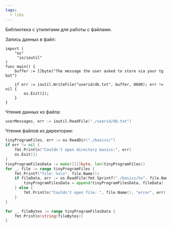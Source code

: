 ```yaml
---
tags:
  - libs
---
```

Библиотека с утилитами для работы с файлами.

Запись данных в файл:

```run-go
import (
	"os"
	 "io/ioutil"
)
func main() {
	buffer := []byte("The message the user asked to store via your tg bot")
	
	if err := ioutil.WriteFile("userid/db.txt", buffer, 0600); err != nil {
		os.Exit(1);
	}
}
```

Чтение данных из файла:

```Go
userMessages, err := ioutil.ReadFile("./userid/db.txt")
```

Чтение файлов из директории:

```Go
tinyProgramFiles, err := os.ReadDir("./basics/")
if err != nil {
	fmt.Println("Couldn't open directory basics:", err)
	os.Exit(1)
}
tinyProgramFilesData := make([][]byte, len(tinyProgramFiles))
for _, file := range tinyProgramFiles {
	fmt.Printf("file: %s\n", file.Name())
	if fileData, err := os.ReadFile(fmt.Sprintf("./basics/%s", file.Name())); err == nil {
		tinyProgramFilesData = append(tinyProgramFilesData, fileData)
	} else {
		fmt.Println("Couldn't open file: ", file.Name(), "error", err)
	}
}

for _, fileBytes := range tinyProgramFilesData {
	fmt.Println(string(fileBytes))
}
```